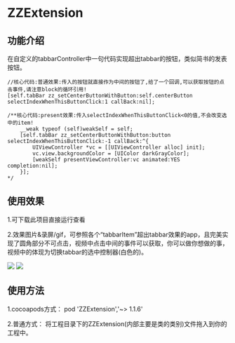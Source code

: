 # ZZExtension

## 功能介绍
在自定义的tabbarController中一句代码实现超出tabbar的按钮，类似简书的发表按钮。

    //核心代码:普通效果:传入的按钮就直接作为中间的按钮了,给了一个回调,可以获取按钮的点击事件,请注意block的循环引用!
    [self.tabBar zz_setCenterButtonWithButton:self.centerButton selectIndexWhenThisButtonClick:1 callBack:nil];
    
    /**核心代码:present效果:传入selectIndexWhenThisButtonClick<0的值,不会改变选中的item!
        __weak typeof (self)weakSelf = self;
        [self.tabBar zz_setCenterButtonWithButton:button selectIndexWhenThisButtonClick:-1 callBack:^{
            UIViewController *vc = [[UIViewController alloc] init];
            vc.view.backgroundColor = [UIColor darkGrayColor];
            [weakSelf presentViewController:vc animated:YES completion:nil];
        }];
    */

## 使用效果
1.可下载此项目直接运行查看

2.效果图片&录屏/gif，可参照各个“tabbarItem”超出tabbar效果的app，且完美实现了圆角部分不可点击，视频中点击中间的事件可以获取，你可以做你想做的事，视频中的体现为切换tabbar的选中控制器(白色的)。

![](http://ww3.sinaimg.cn/mw690/9b8146edgw1f1nm3pziawg205u0a0qv5.gif)
![](http://pagw872k4.bkt.clouddn.com/1.1.6.gif)

## 使用方法
1.cocoapods方式：
pod 'ZZExtension','~> 1.1.6'

2.普通方式：
将工程目录下的ZZExtension(内部主要是类的类别)文件拖入到你的工程中。
